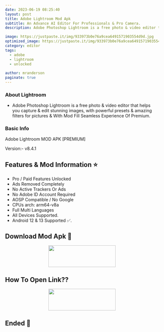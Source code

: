 ```yaml
---
date: 2023-06-19 08:25:40
layout: post
title: Adobe Lightroom Mod Apk
subtitle: An Advance AI Editor For Professionals & Pro Camera.
description: Adobe Photoshop Lightroom is a free photo & video editor that helps you capture & edit stunning images, with powerful presets & amazing filters for pictures & With Mod Fill Seamless Experience Of Premium.

image: https://justpaste.it/img/933973b0e76a9cea6491571903554d9d.jpg
optimized_image: https://justpaste.it/img/933973b0e76a9cea6491571903554d9d.jpg
category: editor
tags:
  - adobe
  - lightroom
  - unlocked
 
author: mranderson
paginate: true
---
```



### About Lightroom 
- Adobe Photoshop Lightroom is a free photo & video editor that helps you capture & edit stunning images, with powerful presets & amazing filters for pictures & With Mod Fill Seamless Experience Of Premium.

### Basic Info
Adobe Lightroom MOD APK [PREMIUM]

Version:- v8.4.1

<!--page-->

## Features & Mod Information ⭐

- Pro / Paid Features Unlocked
- Ads Removed Completely
- No Active Trackers Or Ads
- No Adobe ID Account Required
- AOSP Compatible / No Google
- CPUs arch: arm64-v8a
- Full Multi Languages
- All Devices Supported.
- Android 12 & 13 Supported ✅.


## Download Mod Apk 📩

<p align="center"><a href="
https://m.easysky.in/eck8ggn"><img src="https://img.shields.io/badge/Download-Now-black?&style=for-the-badge&logo=download" width="220" height="70.45"></a></p>


## How To Open Link??

<p align="center"><a href="https://t.me/HowToRedirect/9"><img src="https://img.shields.io/badge/HowToOpen-Link-black?&style=for-the-badge&logo=telegram" width="220" height="70.45"></a></p>

## Ended 👀